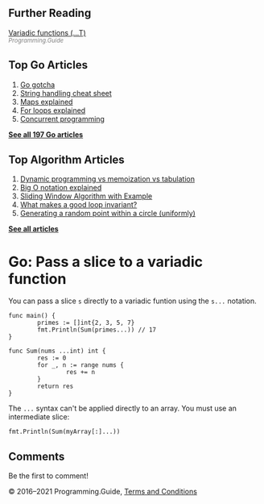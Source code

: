 <span class="underline"></span>

<span class="underline"></span>

## Further Reading

[Variadic functions (...T)](variadic-function.html)  
<span style="color: grey; font-style: italic; font-size: smaller">Programming.Guide</span>

## Top Go Articles

1.  [Go gotcha](go-gotcha.html)
2.  [String handling cheat sheet](string-functions-reference-cheat-sheet.html)
3.  [Maps explained](maps-explained.html)
4.  [For loops explained](for-loop.html)
5.  [Concurrent programming](go-concurrency-tutorial.html)

[**See all 197 Go articles**](index.html)

<span class="underline"></span>

## Top Algorithm Articles

1.  [Dynamic programming vs memoization vs tabulation](../dynamic-programming-vs-memoization-vs-tabulation.html)
2.  [Big O notation explained](../big-o-notation-explained.html)
3.  [Sliding Window Algorithm with Example](../sliding-window-example.html)
4.  [What makes a good loop invariant?](../what-makes-a-good-loop-invariant.html)
5.  [Generating a random point within a circle (uniformly)](../random-point-within-circle.html)

[**See all articles**](../index.html)

# Go: Pass a slice to a variadic function

You can pass a slice `s` directly to a variadic funtion using the `s...` notation.

    func main() {
            primes := []int{2, 3, 5, 7}
            fmt.Println(Sum(primes...)) // 17
    }

    func Sum(nums ...int) int {
            res := 0
            for _, n := range nums {
                    res += n
            }
            return res
    }

The `...` syntax can't be applied directly to an array. You must use an intermediate slice:

    fmt.Println(Sum(myArray[:]...))

## Comments

Be the first to comment!

© 2016–2021 Programming.Guide, [Terms and Conditions](../terms-and-conditions.html)

